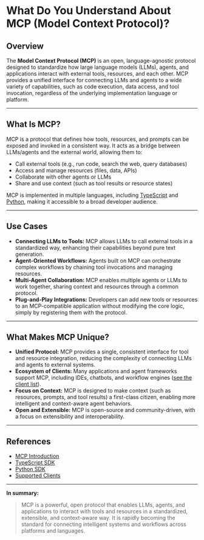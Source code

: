 # What Do You Understand About MCP (Model Context Protocol)?

## Overview

The **Model Context Protocol (MCP)** is an open, language-agnostic protocol designed to standardize how large language models (LLMs), agents, and applications interact with external tools, resources, and each other. MCP provides a unified interface for connecting LLMs and agents to a wide variety of capabilities, such as code execution, data access, and tool invocation, regardless of the underlying implementation language or platform.

---

## What Is MCP?

MCP is a protocol that defines how tools, resources, and prompts can be exposed and invoked in a consistent way. It acts as a bridge between LLMs/agents and the external world, allowing them to:
- Call external tools (e.g., run code, search the web, query databases)
- Access and manage resources (files, data, APIs)
- Collaborate with other agents or LLMs
- Share and use context (such as tool results or resource states)

MCP is implemented in multiple languages, including [TypeScript](https://github.com/modelcontextprotocol/typescript-sdk) and [Python](https://github.com/modelcontextprotocol/python-sdk), making it accessible to a broad developer audience.

---

## Use Cases

- **Connecting LLMs to Tools:** MCP allows LLMs to call external tools in a standardized way, enhancing their capabilities beyond pure text generation.
- **Agent-Oriented Workflows:** Agents built on MCP can orchestrate complex workflows by chaining tool invocations and managing resources.
- **Multi-Agent Collaboration:** MCP enables multiple agents or LLMs to work together, sharing context and resources through a common protocol.
- **Plug-and-Play Integrations:** Developers can add new tools or resources to an MCP-compatible application without modifying the core logic, simply by registering them with the protocol.

---

## What Makes MCP Unique?

- **Unified Protocol:** MCP provides a single, consistent interface for tool and resource integration, reducing the complexity of connecting LLMs and agents to external systems.
- **Ecosystem of Clients:** Many applications and agent frameworks support MCP, including IDEs, chatbots, and workflow engines ([see the client list](https://modelcontextprotocol.io/llms-full.txt)).
- **Focus on Context:** MCP is designed to make context (such as resources, prompts, and tool results) a first-class citizen, enabling more intelligent and context-aware agent behaviors.
- **Open and Extensible:** MCP is open-source and community-driven, with a focus on extensibility and interoperability.

---

## References
- [MCP Introduction](https://modelcontextprotocol.io/introduction)
- [TypeScript SDK](https://github.com/modelcontextprotocol/typescript-sdk)
- [Python SDK](https://github.com/modelcontextprotocol/python-sdk)
- [Supported Clients](https://modelcontextprotocol.io/llms-full.txt)

---

**In summary:**
> MCP is a powerful, open protocol that enables LLMs, agents, and applications to interact with tools and resources in a standardized, extensible, and context-aware way. It is rapidly becoming the standard for connecting intelligent systems and workflows across platforms and languages. 